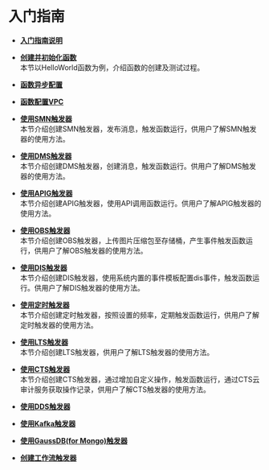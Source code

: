 # 入门指南<a name="ZH-CN_TOPIC_0149027235"></a>

-   **[入门指南说明](入门指南说明.md)**  

-   **[创建并初始化函数](创建并初始化函数.md)**  
本节以HelloWorld函数为例，介绍函数的创建及测试过程。
-   **[函数异步配置](函数异步配置.md)**  

-   **[函数配置VPC](函数配置VPC.md)**  

-   **[使用SMN触发器](使用SMN触发器.md)**  
本节介绍创建SMN触发器，发布消息，触发函数运行，供用户了解SMN触发器的使用方法。
-   **[使用DMS触发器](使用DMS触发器.md)**  
本节介绍创建DMS触发器，创建消息，触发函数运行。供用户了解DMS触发器的使用方法。
-   **[使用APIG触发器](使用APIG触发器.md)**  
本节介绍创建APIG触发器，使用API调用函数运行。供用户了解APIG触发器的使用方法。
-   **[使用OBS触发器](使用OBS触发器.md)**  
本节介绍创建OBS触发器，上传图片压缩包至存储桶，产生事件触发函数运行，供用户了解OBS触发器的使用方法。
-   **[使用DIS触发器](使用DIS触发器.md)**  
本节介绍创建DIS触发器，使用系统内置的事件模板配置dis事件，触发函数运行。供用户了解DIS触发器的使用方法。
-   **[使用定时触发器](使用定时触发器.md)**  
本节介绍创建定时触发器，按照设置的频率，定期触发函数运行，供用户了解定时触发器的使用方法。
-   **[使用LTS触发器](使用LTS触发器.md)**  
本节介绍创建LTS触发器，供用户了解LTS触发器的使用方法。
-   **[使用CTS触发器](使用CTS触发器.md)**  
本节介绍创建CTS触发器，通过增加自定义操作，触发函数运行，通过CTS云审计服务获取操作记录，供用户了解CTS触发器的使用方法。
-   **[使用DDS触发器](使用DDS触发器.md)**  

-   **[使用Kafka触发器](使用Kafka触发器.md)**  

-   **[使用GaussDB\(for Mongo\)触发器](使用GaussDB(for-Mongo)触发器.md)**  

-   **[创建工作流触发器](创建工作流触发器.md)**  



